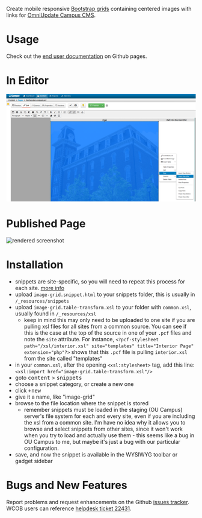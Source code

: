 Create mobile responsive [Bootstrap grids][1] containing centered images with links for [OmniUpdate Campus CMS][2].

# Usage

Check out the [end user documentation][5] on Github pages.

# In Editor
![snippet screenshot][3]

# Published Page
![rendered screenshot][4]

# Installation
* snippets are site-specific, so you will need to repeat this process for each site. 
  [more info](http://support.omniupdate.com/oucampus10/reusable-content/snippets/snippets-setup.html)
* upload `image-grid.snippet.html` to your snippets folder, this is usually in `/_resources/snippets`
* upload `image-grid.table-transform.xsl` to your folder with `common.xsl`, usually found in `/_resources/xsl`
  * keep in mind this may only need to be uploaded to one site if you are pulling xsl files for all sites from a common source. 
    You can see if this is the case at the top of the source in one of your `.pcf` files and note the `site` attribute.
    For instance, `<?pcf-stylesheet path="/xsl/interior.xsl" site="templates" title="Interior Page" extension="php"?>`
    shows that this `.pcf` file is pulling `interior.xsl` from the site called "templates"
* in your `common.xsl`, after the opening `<xsl:stylesheet>` tag, add this line: `<xsl:import href="image-grid.table-transform.xsl"/>`
* goto <kbd>content</kbd> > <kbd>snippets</kbd>
* choose a snippet category, or create a new one
* click <kbd>+new</kbd>
* give it a name, like "image-grid"
* browse to the file location where the snippet is stored
  * remember snippets must be loaded in the staging (OU Campus) server's file system for each and every site, even if you are including the xsl from a common site. I'm have no idea why it allows you to browse and select snippets from other sites, since it won't work when you try to load and actually use them - this seems like a bug in OU Campus to me, but maybe it's just a bug with our particular configuration.
* save, and now the snippet is available in the WYSIWYG toolbar or gadget sidebar

# Bugs and New Features

Report problems and request enhancements on the Github [issues tracker][6].
WCOB users can reference [helpdesk ticket 22431][7].

[1]:http://getbootstrap.com/css/#grid
[2]:http://omniupdate.com/products/oucampus/
[3]:https://raw.githubusercontent.com/jeff-puckett/image-grid.ou-snippet/gh-pages/docs/screenshots/snippet.screenshot.png
[4]:https://raw.githubusercontent.com/jeff-puckett/image-grid.ou-snippet/gh-pages/docs/screenshots/rendered.screenshot.gif
[5]:https://jeff-puckett.github.io/image-grid.ou-snippet/
[6]:https://github.com/jeff-puckett/image-grid.ou-snippet/issues
[7]:https://helpdesk.walton.uark.edu/userui/ticket.php?ID=22431
